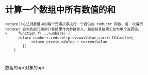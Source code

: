 # 计算一个数组中所有数值的和
    reduce()方法对数组中的每个元素按序执行一个提供的 reducer 函数，每一次运行 reducer 会将先前元素的计算结果作为参数传入，最后将其结果汇总为单个返回值。
    >     function f(...numbers) {
          return numbers.reduce((previousValue,currentValue)=>{
                return previousValue + currentValue
            })
        }

# 
 数组的api
 对象的api